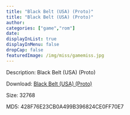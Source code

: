 ```yaml
---
title: "Black Belt (USA) (Proto)"
title: "Black Belt (USA) (Proto)"
author: 
categories: ["game","rom"]
date: 
displayInList: true
displayInMenu: false
dropCap: false
featuredImage: /img/miss/gamemiss.jpg
---
```


Description: Black Belt (USA) (Proto)

Download: <a href="https://kknackGearCT.ctfile.com/fs/2629127-327667684" target = "_blank" rel = "nofollow" > Black Belt (USA) (Proto)</a>

Size: 32768

MD5: 428F76E23CB0A499B396824CE0FF70E7

